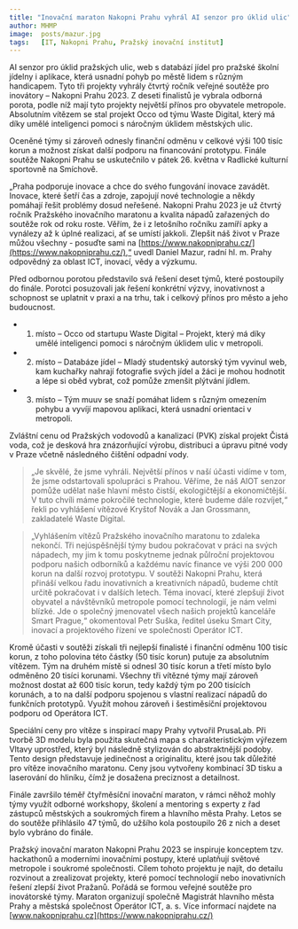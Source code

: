 ```yaml
---
title: "Inovační maraton Nakopni Prahu vyhrál AI senzor pro úklid ulic"
author: MHMP
image:  posts/mazur.jpg
tags:   [IT, Nakopni Prahu, Pražský inovační institut]
---
```


AI senzor pro úklid pražských ulic, web s databází jídel pro pražské školní jídelny i aplikace, která usnadní pohyb po městě lidem s různým handicapem. Tyto tři projekty vyhrály čtvrtý ročník veřejné soutěže pro inovátory – Nakopni Prahu 2023. Z deseti finalistů je vybrala odborná porota, podle níž mají tyto projekty největší přínos pro obyvatele metropole. Absolutním vítězem se stal projekt Occo od týmu Waste Digital, který má díky umělé inteligenci pomoci s náročným úklidem městských ulic.

Oceněné týmy si zároveň odnesly finanční odměnu v celkové výši 100 tisíc korun a možnost získat další podporu na financování prototypu. Finále soutěže Nakopni Prahu se uskutečnilo v pátek 26. května v Radlické kulturní sportovně na Smíchově.

„Praha podporuje inovace a chce do svého fungování inovace zavádět. Inovace, které šetří čas a zdroje, zapojují nové technologie a někdy pomáhají řešit problémy dosud neřešené. Nakopni Prahu 2023 je už čtvrtý ročník Pražského inovačního maratonu a kvalita nápadů zařazených do soutěže rok od roku roste. Věřím, že i z letošního ročníku zamíří apky a vynálezy až k úplné realizaci, ať se umístí jakkoli. Zlepšit náš život v Praze můžou všechny - posuďte sami na [https://www.nakopniprahu.cz/](https://www.nakopniprahu.cz/),“ uvedl Daniel Mazur, radní hl. m. Prahy odpovědný za oblast ICT, inovací, vědy a výzkumu.

Před odbornou porotou představilo svá řešení deset týmů, které postoupily do finále. Porotci posuzovali jak řešení konkrétní výzvy, inovativnost a schopnost se uplatnit v praxi a na trhu, tak i celkový přínos pro město a jeho budoucnost.

* 1. místo – Occo od startupu Waste Digital – Projekt, který má díky umělé inteligenci pomoci s náročným úklidem ulic v metropoli.
* 2. místo – Databáze jídel – Mladý studentský autorský tým vyvinul web, kam kuchařky nahrají fotografie svých jídel a žáci je mohou hodnotit a lépe si oběd vybrat, což pomůže zmenšit plýtvání jídlem.
* 3. místo – Tým muuv se snaží pomáhat lidem s různým omezením pohybu a vyvíjí mapovou aplikaci, která usnadní orientaci v metropoli.

Zvláštní cenu od Pražských vodovodů a kanalizací (PVK) získal projekt Čistá voda, což je desková hra znázorňující výrobu, distribuci a úpravu pitné vody v Praze včetně následného čištění odpadní vody.

> „Je skvělé, že jsme vyhráli. Největší přínos v naší účasti vidíme v tom, že jsme odstartovali spolupráci s Prahou. Věříme, že náš AIOT senzor pomůže udělat naše hlavní město čistší, ekologičtější a ekonomičtější. V tuto chvíli máme pokročilé technologie, které budeme dále rozvíjet,“ řekli po vyhlášení vítězové Kryštof Novák a Jan Grossmann, zakladatelé Waste Digital.

> „Vyhlášením vítězů Pražského inovačního maratonu to zdaleka nekončí. Tři nejúspěšnější týmy budou pokračovat v práci na svých nápadech, my jim k tomu poskytneme jednak půlroční projektovou podporu našich odborníků a každému navíc finance ve výši 200 000 korun na další rozvoj prototypu. V soutěži Nakopni Prahu, která přináší velkou řadu inovativních a kreativních nápadů, budeme chtít určitě pokračovat i v dalších letech. Téma inovací, které zlepšují život obyvatel a návštěvníků metropole pomocí technologií, je nám velmi blízké. Jde o společný jmenovatel všech našich projektů kanceláře Smart Prague,“ okomentoval Petr Suška, ředitel úseku Smart City, inovací a projektového řízení ve společnosti Operátor ICT.

Kromě účasti v soutěži získali tři nejlepší finalisté i finanční odměnu 100 tisíc korun, z toho polovina této částky (50 tisíc korun) putuje za absolutním vítězem. Tým na druhém místě si odnesl 30 tisíc korun a třetí místo bylo odměněno 20 tisíci korunami. Všechny tři vítězné týmy mají zároveň možnost dostat až 600 tisíc korun, tedy každý tým po 200 tisících korunách, a to na další podporu spojenou s vlastní realizací nápadů do funkčních prototypů. Využít mohou zároveň i šestiměsíční projektovou podporu od Operátora ICT.

Speciální ceny pro vítěze s inspirací mapy Prahy vytvořil PrusaLab. Při tvorbě 3D modelu byla použita skutečná mapa s charakteristickým výřezem Vltavy uprostřed, který byl následně stylizován do abstraktnější podoby. Tento design představuje jedinečnost a originalitu, které jsou tak důležité pro vítěze inovačního maratonu. Ceny jsou vytvořeny kombinací 3D tisku a laserování do hliníku, čímž je dosažena preciznost a detailnost.

Finále završilo téměř čtyřměsíční inovační maraton, v rámci něhož mohly týmy využít odborné workshopy, školení a mentoring s experty z řad zástupců městských a soukromých firem a hlavního města Prahy. Letos se do soutěže přihlásilo 47 týmů, do užšího kola postoupilo 26 z nich a deset bylo vybráno do finále.

Pražský inovační maraton Nakopni Prahu 2023 se inspiruje konceptem tzv. hackathonů a moderními inovačními postupy, které uplatňují světové metropole i soukromé společnosti. Cílem tohoto projektu je najít, do detailu rozvinout a zrealizovat projekty, které pomocí technologií nebo inovativních řešení zlepší život Pražanů. Pořádá se formou veřejné soutěže pro inovátorské týmy. Maraton organizují společně Magistrát hlavního města Prahy a městská společnost Operátor ICT, a. s. Více informací najdete na [www.nakopniprahu.cz](https://www.nakopniprahu.cz/)
